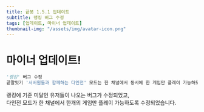 ```yaml
---
title: 끝봇 1.5.1 업데이트
subtitle: 랭킹 버그 수정
tags: [업데이트, 마이너 업데이트]
thumbnail-img: "/assets/img/avatar-icon.png"
---
```


# 마이너 업데이트! 

```python
'랭킹' 버그 수정
끝말잇기 '서버원들과 함께하는 다인전' 모드는 한 채널에서 동시에 한 게임만 플레이 가능하도록 수정
```
랭킹에 기준 미달인 유저들이 나오는 버그가 수정되었고,   
다인전 모드가 한 채널에서 한개의 게임만 플레이 가능하도록 수정되었습니다.